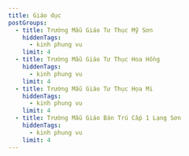 ```yaml
---
title: Giáo dục
postGroups:
  - title: Trường Mẫu Giáo Tư Thục Mỹ Sơn
    hiddenTags:
      - kinh phung vu
    limit: 4
  - title: Trường Mẫu Giáo Tư Thục Hoa Hồng
    hiddenTags:
      - kinh phung vu
    limit: 4
  - title: Trường Mẫu Giáo Tư Thục Họa Mi
    hiddenTags:
      - kinh phung vu
    limit: 4
  - title: Trường Mẫu Giáo Bán Trú Cấp 1 Lạng Sơn
    hiddenTags:
      - kinh phung vu
    limit: 4
---
```

